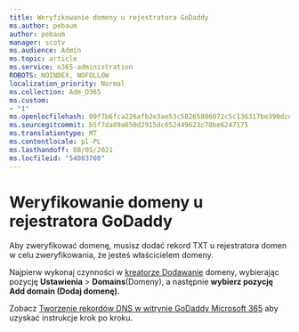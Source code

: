 ```yaml
---
title: Weryfikowanie domeny u rejestratora GoDaddy
ms.author: pebaum
author: pebaum
manager: scotv
ms.audience: Admin
ms.topic: article
ms.service: o365-administration
ROBOTS: NOINDEX, NOFOLLOW
localization_priority: Normal
ms.collection: Adm_O365
ms.custom:
- "1"
ms.openlocfilehash: 09f7b6fca226afb2e3ae53c58265886072c5c136317be390dccfc76f13efa94d
ms.sourcegitcommit: b5f7da89a650d2915dc652449623c78be6247175
ms.translationtype: MT
ms.contentlocale: pl-PL
ms.lasthandoff: 08/05/2021
ms.locfileid: "54083708"
---
```

# <a name="verify-your-domain-with-godaddy"></a>Weryfikowanie domeny u rejestratora GoDaddy

Aby zweryfikować domenę, musisz dodać rekord TXT u rejestratora domen w celu zweryfikowania, że jesteś właścicielem domeny. 

Najpierw wykonaj czynności w [kreatorze Dodawanie](https://admin.microsoft.com/Adminportal#/Domains) domeny, wybierając pozycję **Ustawienia** \> **Domains**(Domeny), a następnie **wybierz pozycję Add domain (Dodaj domenę).**
  
Zobacz [Tworzenie rekordów DNS w witrynie GoDaddy Microsoft 365](https://docs.microsoft.com/microsoft-365/admin/dns/create-dns-records-at-godaddy) aby uzyskać instrukcje krok po kroku.